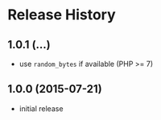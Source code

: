 # Release History

## 1.0.1 (...)
- use `random_bytes` if available (PHP >= 7)

## 1.0.0 (2015-07-21)
- initial release
